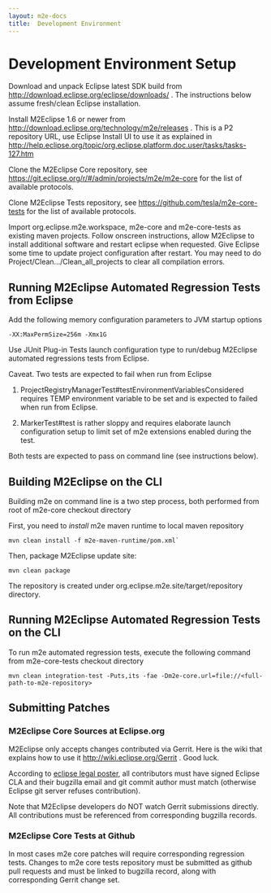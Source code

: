 ```yaml
---
layout: m2e-docs
title:  Development Environment
---
```


# Development Environment Setup

Download and unpack Eclipse latest SDK build from <http://download.eclipse.org/eclipse/downloads/> . The instructions below assume fresh/clean Eclipse installation.

Install M2Eclipse 1.6 or newer from <http://download.eclipse.org/technology/m2e/releases> . This is a P2 repository URL, use Eclipse Install UI to use it as explained in <http://help.eclipse.org/topic/org.eclipse.platform.doc.user/tasks/tasks-127.htm>

Clone the M2Eclipse Core repository, see <https://git.eclipse.org/r/#/admin/projects/m2e/m2e-core> for the list of available protocols.

Clone M2Eclipse Tests repository, see <https://github.com/tesla/m2e-core-tests> for the list of available protocols.

Import org.eclipse.m2e.workspace, m2e-core and m2e-core-tests as existing maven projects. Follow onscreen instructions, allow M2Eclipse to install additional software and restart eclipse when requested. Give Eclipse some time to update project configuration after restart. You may need to do Project/Clean.../Clean\_all\_projects to clear all compilation errors.

## Running M2Eclipse Automated Regression Tests from Eclipse

Add the following memory configuration parameters to JVM startup options

```
-XX:MaxPermSize=256m -Xmx1G
```

Use JUnit Plug-in Tests launch configuration type to run/debug M2Eclipse automated regressions tests from Eclipse.

Caveat. Two tests are expected to fail when run from Eclipse

1.  ProjectRegistryManagerTest\#testEnvironmentVariablesConsidered requires TEMP environment variable to be set and is expected to
    failed when run from Eclipse.

2.  MarkerTest\#test is rather sloppy and requires elaborate launch configuration setup to limit set of m2e extensions enabled during
    the test.

Both tests are expected to pass on command line (see instructions
below).

## Building M2Eclipse on the CLI

Building m2e on command line is a two step process, both performed from root of m2e-core checkout directory

First, you need to *install* m2e maven runtime to local maven repository

```
mvn clean install -f m2e-maven-runtime/pom.xml`
```

Then, package M2Eclipse update site:

```
mvn clean package
```

The repository is created under org.eclipse.m2e.site/target/repository directory.

## Running M2Eclipse Automated Regression Tests on the CLI

To run m2e automated regression tests, execute the following command from m2e-core-tests checkout directory

```
mvn clean integration-test -Puts,its -fae -Dm2e-core.url=file://<full-path-to-m2e-repository>
```

## Submitting Patches

### M2Eclipse Core Sources at Eclipse.org

M2Eclipse only accepts changes contributed via Gerrit. Here is the wiki that explains how to use it <http://wiki.eclipse.org/Gerrit> . Good luck.

According to [eclipse legal poster](http://www.eclipse.org/legal/EclipseLegalProcessPoster.pdf), all contributors must have signed Eclipse CLA and their bugzilla email and git commit author must match (otherwise Eclipse git server refuses contribution).

Note that M2Eclipse developers do NOT watch Gerrit submissions directly. All contributions must be referenced from corresponding bugzilla records.

### M2Eclipse Core Tests at Github

In most cases m2e core patches will require corresponding regression
tests. Changes to m2e core tests repository must be submitted as github
pull requests and must be linked to bugzilla record, along with
corresponding Gerrit change set.
